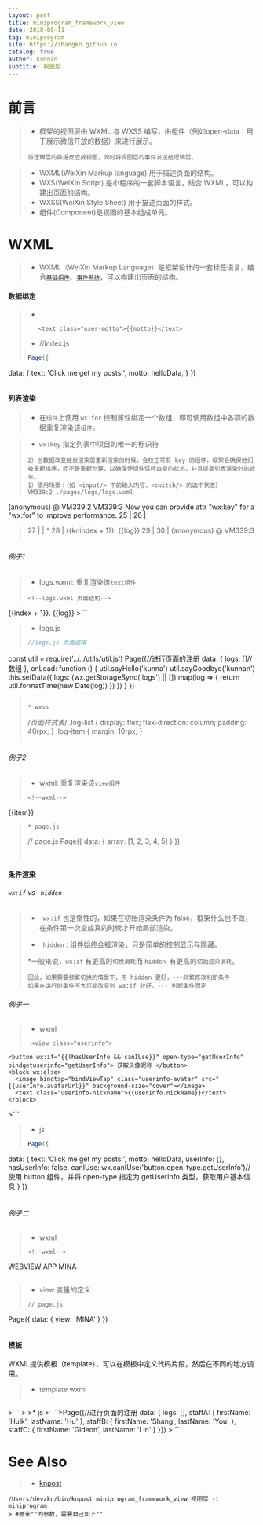 ```yaml
---
layout: post
title: miniprogram_framework_view
date: 2018-05-11
tag: miniprogram
site: https://zhangkn.github.io
catalog: true
author: kunnan
subtitle: 视图层
---
```



# 前言


>* 框架的视图层由 WXML 与 WXSS 编写，由组件（例如open-data：用于展示微信开放的数据）来进行展示。
>```
>将逻辑层的数据反应成视图，同时将视图层的事件发送给逻辑层。
>```

>* WXML(WeiXin Markup language) 用于描述页面的结构。
>* WXS(WeiXin Script) 是小程序的一套脚本语言，结合 WXML，可以构建出页面的结构。
>* WXSS(WeiXin Style Sheet) 用于描述页面的样式。
>* 组件(Component)是视图的基本组成单元。


# WXML

>* WXML（WeiXin Markup Language）是框架设计的一套标签语言，结合[`基础组件`](https://developers.weixin.qq.com/miniprogram/dev/component/)、[`事件系统`](https://developers.weixin.qq.com/miniprogram/dev/framework/view/wxml/event.html)，可以构建出页面的结构。




#### 数据绑定


>* <!--wxml-->
>```wxml
>    <text class="user-motto">{{motto}}</text>
>```
>* //index.js
>```js
>Page({
  data: {
    text: 'Click me get my posts!',
    motto: helloData,
    }
 })
>```


#### 列表渲染

>* 在`组件`上使用 `wx:for` 控制属性绑定一个数组，即可使用数组中各项的数据重复渲染该`组件`。

>* `wx:key`  指定列表中项目的唯一的标识符
>```
>2）当数据改变触发渲染层重新渲染的时候，会校正带有 key 的组件，框架会确保他们被重新排序，而不是重新创建，以确保使组件保持自身的状态，并且提高列表渲染时的效率。
>1）使用场景：（如 <input/> 中的输入内容，<switch/> 的选中状态）
>VM339:2 ./pages/logs/logs.wxml
(anonymous) @ VM339:2
VM339:3  Now you can provide attr "wx:key" for a "wx:for" to improve performance.
  25 | 
  26 | <view class="container log-list">
> 27 |   <block wx:for="{{logs}}" wx:for-item="log" wx:for-index="knindex">
     |    ^
  28 |     <text class="log-item">{{knindex + 1}}. {{log}}</text>
  29 |   </block>
  30 | </view>
(anonymous) @ VM339:3
>```
>



###### 例子1



>* logs.wxml: 重复渲染该`text组件`
>```
><!--logs.wxml 页面结构-->
<view class="container log-list">
<!--使用 wx:for-item 可以指定数组当前元素的变量名,默认值为item -->
  <block wx:for="{{logs}}" wx:for-item="log">
  <!--使用 wx:for-index 可以指定数组当前下标的变量名：默认index-->
    <text class="log-item">{{index + 1}}. {{log}}</text>
  </block>
</view>
>```

>*  logs.js 
>```js
>//logs.js 页面逻辑
const util = require('../../utils/util.js')
Page({//进行页面的注册
  data: {
    logs: []//数组
  },
  onLoad: function () {
    util.sayHello('kunna')
    util.sayGoodbye('kunnan')
    this.setData({
      logs: (wx.getStorageSync('logs') || []).map(log => {
        return util.formatTime(new Date(log))
      })
    })
  }
})
>```
>
>* wxss
>```
>/*页面样式表*/
.log-list {
  display: flex;
  flex-direction: column;
  padding: 40rpx;
}
.log-item {
  margin: 10rpx;
}
>```


###### 例子2

>* wxml: 重复渲染该`view组件`
>```
><!--wxml-->
<view wx:for="{{array}}"> {{item}} </view>
>```
>* page.js
>```
>// page.js
Page({
  data: {
    array: [1, 2, 3, 4, 5]
  }
})
>```
>
>

#### 条件渲染


###### `wx:if` vs ` hidden`

>* ` wx:if` 也是惰性的，如果在初始渲染条件为 false，框架什么也不做，在条件第一次变成真的时候才开始局部渲染。
>
>* ` hidden` : 组件始终会被渲染，只是简单的控制显示与隐藏。
>
>
>*一般来说，`wx:if` 有更高的`切换消耗`而 `hidden `有更高的`初始渲染消耗`。
>```
>因此，如果需要频繁切换的情景下，用 hidden 更好，---频繁修改判断条件
>如果在运行时条件不大可能改变则 wx:if 较好。--- 判断条件固定
>```


###### 例子一


>* wxml
>```
>  <view class="userinfo">
  <!--1、使用 button 组件，并将 open-type 指定为 getUserInfo 类型，获取用户基本信息  -->
  <!-- /2、使用 open-data 展示用户基本信息。 -->
    <button wx:if="{{!hasUserInfo && canIUse}}" open-type="getUserInfo" bindgetuserinfo="getUserInfo"> 获取头像昵称 </button>
    <block wx:else>
      <image bindtap="bindViewTap" class="userinfo-avatar" src="{{userInfo.avatarUrl}}" background-size="cover"></image>
      <text class="userinfo-nickname">{{userInfo.nickName}}</text>
    </block>
  </view>
>```

>* js
>```js
>Page({
  data: {
    text: 'Click me get my posts!',
    motto: helloData,
    userInfo: {},
    hasUserInfo: false,
    canIUse: wx.canIUse('button.open-type.getUserInfo')//使用 button 组件，并将 open-type 指定为 getUserInfo 类型，获取用户基本信息
  }
  })
>```


###### 例子二



>* wxml
>```
><!--wxml-->
<view wx:if="{{view == 'WEBVIEW'}}"> WEBVIEW </view>
<view wx:elif="{{view == 'APP'}}"> APP </view>
<view wx:else="{{view == 'MINA'}}"> MINA </view>
>```

>*  view 变量的定义
>```
>// page.js
Page({
  data: {
    view: 'MINA'
  }
})
>```


#### 模板

WXML提供模板（template），可以在模板中定义代码片段，然后在不同的地方调用。


>* template wxml
>```
<template is="staffName" data="{{...staffA}}"></template>
<template is="staffName" data="{{...staffB}}"></template>
<template is="staffName" data="{{...staffC}}"></template>
<!--wxml-->
<template name="staffName">
  <view>
    FirstName: {{firstName}}, LastName: {{lastName}}
  </view>
</template>
>```
>
>*  js
>```
>Page({//进行页面的注册
  data: {
    logs: [],
    staffA: { firstName: 'Hulk', lastName: 'Hu' },
    staffB: { firstName: 'Shang', lastName: 'You' },
    staffC: { firstName: 'Gideon', lastName: 'Lin' }
  }})
>```

# See Also 

>* [knpost](https://github.com/zhangkn/KNBin/blob/master/knpost) 
>
```
/Users/devzkn/bin/knpost miniprogram_framework_view 视图层 -t miniprogram
> #原来""的参数，需要自己加上""
```

